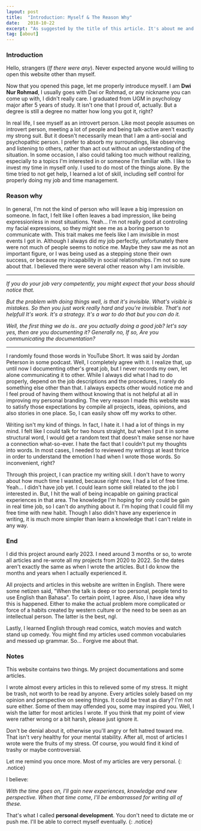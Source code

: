 ```yaml
---
layout: post
title:  "Introduction: Myself & The Reason Why"
date:   2018-10-22
excerpt: "As suggested by the title of this article. It's about me and why I made this entirely website."
tag: [about]
---
```


### Introduction

Hello, strangers (*If there were any*). Never expected anyone would willing to open this website other than myself.

Now that you opened this page, let me properly introduce myself. I am **Dwi Nur Rohmad**, I usually goes with Dwi or Rohmad, or any nickname you can come up with, I didn't really care. I graduated from UGM in psychology major after 5 years of study. It isn't one that I proud of, actually. But a degree is still a degree no matter how long you got it, right?

In real life, I see myself as an introvert person. Like most people assumes on introvert person, meeting a lot of people and being  talk-active aren't exactly my strong suit. But it doesn't necessarily mean that I am a anti-social and psychopathic person. I prefer to absorb my surroundings, like observing and listening to others, rather than act out without an understanding of the situation. In some occasion, I also could talking too much without realizing, especially to a topics I'm interested in or someone I'm familiar with. I like to invest my time in myself only. I used to do most of the things alone. By the time tried to not get help, I learned a lot of skill, including self control for properly doing my job and time management.

### Reason why

In general, I'm not the kind of person who will leave a big impression on someone. In fact, I felt like I often leaves a bad impression, like being expressionless in most situations. Yeah... I'm not really good at controling my facial expressions, so they might see me as a boring person to communicate with. This trait makes me feels like I am invisible in most events I got in. Although I always did my job perfectly, unfortunately there were not much of people seems to notice me. Maybe they saw me as not an important figure, or I was being used as a stepping stone their own success, or because my incapability in social relationships. I'm not so sure about that. I believed there were several other reason why I am invisible.

---
*If you do your job very competently, you might expect that your boss should notice that.*

*But the problem with doing things well, is that it's invisible. What's visible is mistakes. So then you just work really hard and you're invisible. That's not helpfull
It's work. It's a strategy. It's a war to do that but you can do it.*

*Well, the first thing we do is.. are you actually doing a good job? let's say yes, then are you documenting it? Generally no, If so, Are you communicating the documentation?*

---

I randomly found those words in YouTube Short. It was said by Jordan Peterson in some podcast. Well, I completely agree with it. I realize that, up until now I documenting other's great job, but I never records my own, let alone communicating it to other. While I always did what I had to do properly, depend on the job descriptions and the procedures, I rarely do something else other than that. I always expects other would notice me and I feel proud of having them without knowing that is not helpful at all in improving my personal branding. The very reason I made this website was to satisfy those expectations by compile all projects, ideas, opinions, and also stories in one place. So, I can easily show off my works to other.

Writing isn't my kind of things. In fact, I hate it. I had a lot of things in my mind. I felt like I could talk for two hours straight, but when I put it in some structural word, I would get a random text that doesn't make sense nor have a connection what-so-ever. I hate the fact that I couldn't put my thoughts into words. In most cases, I needed to reviewed my writings at least thrice in order to understand the emotion I had when I wrote those words. So inconvenient, right?

Through this project, I can practice my writing skill. I don't have to worry about how much time I wasted, because right now, I had a lot of free time. Yeah... I didn't have job yet. I could learn some skill related to the job I interested in. But, I hit the wall of being incapable on gaining practical experiences in that area. The knowledge I'm hoping for only could be gain in real time job, so I can't do anything about it. I'm hoping that I could fill my free time with new habit. Though I also didn't have any experience in writing, it is much more simpler than learn a knowledge that I can't relate in any way.

### End

I did this project around early 2023. I need around 3 months or so, to wrote all articles and re-wrote all my projects from 2020 to 2022. So the dates aren't exactly the same as when I wrote the articles. But I do know the months and years when I actually experienced it.

All projects and articles in this website are written in English. There were some netizen said, "When the talk is deep or too personal, people tend to use English than Bahasa". To certain point, I agree. Also, I have idea why this is happened. Either to make the actual problem more complicated or force of a habits created by western culture or the need to be seen as an intellectual person. The latter is the best, ngl. 

Lastly, I learned English through read comics, watch movies and watch stand up comedy. You might find my articles used common vocabularies and messed up grammar. So... Forgive me about that. 

### Notes

This website contains two things. My project documentations and some articles.

I wrote almost every articles in this to relieved some of my stress. It might be trash, not worth to be read by anyone. Every articles solely based on my opinion and perspective on seeing things. It could be treat as diary? I'm not sure either. Some of them may offended you, some may inspired you. Well, I wish the latter for most articles I wrote. If you think that my point of view were rather wrong or a bit harsh, please just ignore it.

Don't be denial about it, otherwise you'll angry or felt hatred toward me. That isn't very healthy for your mental stability. After all, most of articles I wrote were the fruits of my stress. Of course, you would find it kind of trashy or maybe controversial.

Let me remind you once more. Most of my articles are very personal.
{: .notice}

I believe:

*With the time goes on, I'll gain new experiences, knowledge and new perspective. When that time come, I'll be embarrassed for writing all of these.*

That's what I called **personal development**. You don't need to dictate me or push me. I'll be able to correct myself eventually.
{: .notice}

